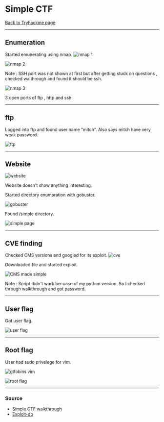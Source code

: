 # Simple CTF
[Back to Tryhackme page](../index.md)
- --
## Enumeration
Started emunerating using nmap.
![nmap 1](nmap%201.png)

![nmap 2](nmap%202.png)

Note : SSH port was not shown at first but after getting stuck on questions , checked walthrough and found it should be ssh.

![nmap 3](nmap%203.png)

3 open ports of ftp , http and ssh.
- --
## ftp
Logged into ftp and found user name "mitch". Also says mitch have very weak password.

![ftp](ftp.png)
- --
## Website

![website](website.png)

Website doesn't show anything interesting.

Started directory enumaration with gobuster.

![gobuster](gobuster.png)

Found /simple directory.

![simple page](simple%20page.png)
- --
## CVE finding
Checked CMS versions and googled for its exploit.
![cve](cve.png)

Downloaded file and started exploit.

![CMS made simple](CMS%20made%20simple.png)

Note : Script didn't work becuase of my python version. So I checked through walkthrough and got password.
- --
## User flag
Got user flag.

![user flag](../Wonderland/user%20flag.png)
- --
## Root flag
User had sudo privelege for vim.

![gtfobins vim](gtfobins%20vim.png)

![root flag](../Wgel/root%20flag.png)

- --
### Source 
- [Simple CTF walkthrough](https://medium.com/@skylarphenis/tryhackme-simple-ctf-walk-through-e8bb8c8671a9)
- [Exploit-db](https://www.exploit-db.com/exploits/46635)